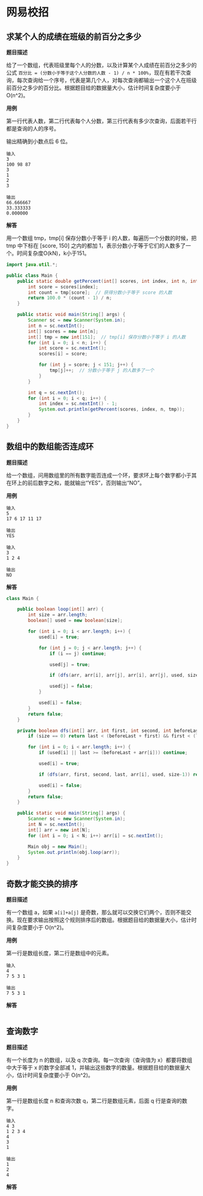 # 网易校招

## 求某个人的成绩在班级的前百分之多少

**题目描述**

给了一个数组，代表班级里每个人的分数，以及计算某个人成绩在前百分之多少的公式 `百分比 = (分数小于等于这个人分数的人数 - 1) / n * 100%`，现在有若干次查询，每次查询给一个序号，代表是第几个人，对每次查询都输出一个这个人在班级前百分之多少的百分比。根据题目给的数据量大小，估计时间复杂度要小于 O(n^2)。

**用例**

第一行代表人数，第二行代表每个人分数，第三行代表有多少次查询，后面若干行都是查询的人的序号。

输出精确到小数点后 6 位。

```
输入
3
100 98 87
3
1
2
3

输出
66.666667
33.333333
0.000000
```

**解答**

用一个数组 tmp，tmp[i] 保存分数小于等于 i 的人数，每遍历一个分数的时候，把 tmp 中下标在 [score, 150] 之内的都加 1，表示分数小于等于它们的人数多了一个。时间复杂度O(kN)，k小于151。

```java
import java.util.*;

public class Main {
    public static double getPercent(int[] scores, int index, int n, int[] tmp) {
        int score = scores[index];
        int count = tmp[score];  // 获得分数小于等于 score 的人数
        return 100.0 * (count - 1) / n;
    }

    public static void main(String[] args) {
        Scanner sc = new Scanner(System.in);
        int n = sc.nextInt();
        int[] scores = new int[n];
        int[] tmp = new int[151];  // tmp[i] 保存分数小于等于 i 的人数
        for (int i = 0; i < n; i++) {
            int score = sc.nextInt();
            scores[i] = score;

            for (int j = score; j < 151; j++) {
                tmp[j]++;  // 分数小于等于 j 的人数多了一个
            }
        }

        int q = sc.nextInt();
        for (int i = 0; i < q; i++) {
            int index = sc.nextInt() - 1;
            System.out.println(getPercent(scores, index, n, tmp));
        }
    }
}
```

## 数组中的数组能否连成环

**题目描述**

给一个数组，问用数组里的所有数字能否连成一个环，要求环上每个数字都小于其在环上的前后数字之和，能就输出“YES”，否则输出“NO”。

**用例**

```
输入
5
17 6 17 11 17

输出
YES
```

```
输入
3
1 2 4

输出
NO
```

**解答**

```java
class Main {

    public boolean loop(int[] arr) {
        int size = arr.length;
        boolean[] used = new boolean[size];

        for (int i = 0; i < arr.length; i++) {
            used[i] = true;

            for (int j = 0; j < arr.length; j++) {
                if (i == j) continue;

                used[j] = true;

                if (dfs(arr, arr[i], arr[j], arr[i], arr[j], used, size-2)) return true;

                used[j] = false;
            }

            used[i] = false;
        }
        return false;
    }

    private boolean dfs(int[] arr, int first, int second, int beforeLast, int last, boolean[] used, int size) {
        if (size == 0) return last < (beforeLast + first) && first < (last + second);

        for (int i = 0; i < arr.length; i++) {
            if (used[i] || last >= (beforeLast + arr[i])) continue;

            used[i] = true;

            if (dfs(arr, first, second, last, arr[i], used, size-1)) return true;

            used[i] = false;
        }
        return false;
    }

    public static void main(String[] args) {
        Scanner sc = new Scanner(System.in);
        int N = sc.nextInt();
        int[] arr = new int[N];
        for (int i = 0; i < N; i++) arr[i] = sc.nextInt();

        Main obj = new Main();
        System.out.println(obj.loop(arr));
    }
}
```

## 奇数才能交换的排序

**题目描述**

有一个数组 a，如果 `a[i]+a[j]` 是奇数，那么就可以交换它们两个，否则不能交换。现在要求输出按照这个规则排序后的数组。根据题目给的数据量大小，估计时间复杂度要小于 O(n^2)。

**用例**

第一行是数组长度，第二行是数组中的元素。

```
输入
4
7 5 3 1

输出
7 5 3 1
```

**解答**

```java

```

## 查询数字

**题目描述**

有一个长度为 n 的数组，以及 q 次查询。每一次查询（查询值为 x）都要将数组中大于等于 x 的数字全部减 1，并输出这些数字的数量。根据题目给的数据量大小，估计时间复杂度要小于 O(n^2)。

**用例**

第一行是数组长度 n 和查询次数 q，第二行是数组元素，后面 q 行是查询的数字。

```
输入
4 3
1 2 3 4
4
3
1

输出
1
2
4
```

**解答**

```java

```